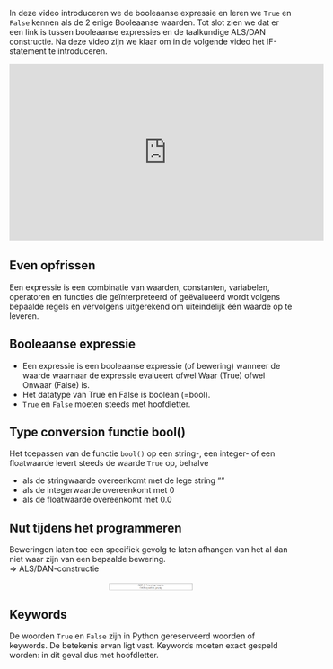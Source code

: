 In deze video introduceren we de booleaanse expressie en leren we <code>True</code> en <code>False</code> kennen als de 2 enige Booleaanse waarden. Tot slot zien we dat er een link is tussen booleaanse expressies en de taalkundige ALS/DAN constructie. Na deze video zijn we klaar om in de volgende video het IF-statement te introduceren.

<div align="center">
  <iframe width="560" height="315" src="https://www.youtube.com/embed/u_zh4_jnnTc" title="YouTube video player" frameborder="0" allow="accelerometer; autoplay; clipboard-write; encrypted-media; gyroscope; picture-in-picture; web-share" allowfullscreen></iframe>
</div>

## Even opfrissen
Een expressie is een combinatie van waarden, constanten, variabelen, operatoren en functies die geïnterpreteerd of geëvalueerd wordt volgens bepaalde regels en vervolgens uitgerekend om uiteindelijk één waarde op te leveren.

## Booleaanse expressie
* Een expressie is een booleaanse expressie (of bewering) wanneer de waarde waarnaar de expressie evalueert ofwel Waar (True) ofwel Onwaar (False) is.
* Het datatype van True en False is boolean (=bool).
* <code>True</code> en <code>False</code> moeten steeds met hoofdletter.

## Type conversion functie bool()
Het toepassen van de functie <code>bool()</code> op een string-, een integer- of een floatwaarde levert steeds de waarde <code>True</code> op, behalve
* als de stringwaarde overeenkomt met de lege string ””
* als de integerwaarde overeenkomt met 0
* als de floatwaarde overeenkomt met 0.0

## Nut tijdens het programmeren
Beweringen laten toe een specifiek gevolg te laten afhangen van het al dan niet waar zijn van een bepaalde bewering.<br>
⇒ ALS/DAN-constructie

<div align="center">
  <img src="media/als_dan.png" align="center" width="150px" data-caption="De ALS/DAN-constructie." />
</div>

## Keywords
De woorden <code>True</code> en <code>False</code> zijn in Python gereserveerd woorden of keywords. De betekenis ervan ligt vast. Keywords moeten exact gespeld worden: in dit geval dus met hoofdletter.
